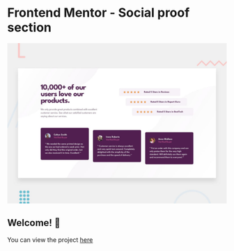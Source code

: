 # Frontend Mentor - Social proof section

![Design preview for the Social proof section coding challenge](./design/desktop-preview.jpg)

## Welcome! 👋

You can view the project [here](https://dubemmbah.github.io/social-proof-section)




